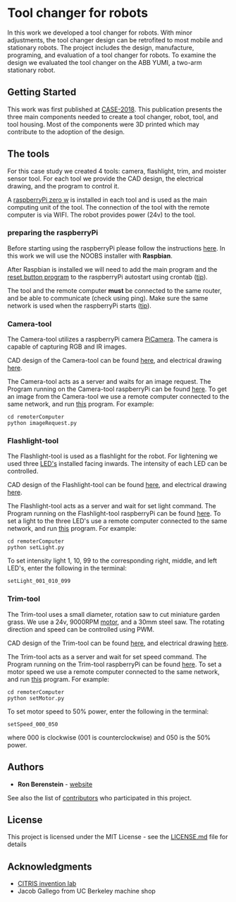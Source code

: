 # Tool changer for robots
In this work we developed a tool changer for robots. 
With minor adjustments, the tool changer design can be retrofited to most mobile and stationary robots.
The project includes the design, manufacture, programing, and evaluation of a tool changer for robots. 
To examine the design we evaluated the tool changer on the ABB YUMI, a two-arm stationary robot. 


## Getting Started
This work was first published at [CASE-2018](http://ronberenstein.com/papers/CASE2018-Ron-Tool-Changer-Final.pdf). 
This publication presents the three main components needed to create a tool changer, robot, tool, and tool housing.
Most of the components were 3D printed which may contribute to the adoption of the design.


## The tools
For this case study we created 4 tools: camera, flashlight, trim, and moister sensor tool. 
For each tool we provide the CAD design, the electrical drawing, and the program to control it.

A [raspberryPi zero w](https://www.raspberrypi.org/products/raspberry-pi-zero-w/) is installed in each tool and is used as the main computing unit of the tool. 
The connection of the tool with the remote computer is via WIFI. The robot provides power (24v) to the tool.

### preparing the raspberryPi
Before starting using the raspberryPi please follow the instructions [here](https://projects.raspberrypi.org/en/projects/raspberry-pi-setting-up). 
In this work we will use the NOOBS installer with **Raspbian**.

After Raspbian is installed we will need to add the main program and the [reset button program](https://github.com/BerkeleyAutomation/RobotToolChanger/blob/master/rebootUsingButton.py)
to the raspberryPi autostart using crontab ([tip](https://raspberrypi.stackexchange.com/questions/8734/execute-script-on-start-up)).

The tool and the remote computer **must** be connected to the same router, and be able to communicate (check using ping).
Make sure the same network is used when the raspberryPi starts ([tip](https://raspi.tv/2017/how-to-auto-connect-your-raspberry-pi-to-a-hidden-ssid-wifi-network)).

### Camera-tool
The Camera-tool utilizes a raspberryPi camera [PiCamera](http://a.co/cbe3Pey). 
The camera is capable of capturing RGB and IR images.

CAD design of the Camera-tool can be found [here](https://github.com/BerkeleyAutomation/RobotToolChanger/tree/supportingDocuments/CAD/Camera%20Tool),
and electrical drawing [here](https://github.com/BerkeleyAutomation/RobotToolChanger/tree/supportingDocuments/ElectricalDrawings).

The Camera-tool acts as a server and waits for an image request. The Program running on the Camera-tool raspberryPi can be found [here](https://github.com/BerkeleyAutomation/RobotToolChanger/blob/master/sendImageByRequest.py).
To get an image from the Camera-tool we use a remote computer connected to the same network, and run [this](https://github.com/BerkeleyAutomation/RobotToolChanger/blob/remoteComputer/imageRequest.py) program.
For example:
```
cd remoterComputer
python imageRequest.py
``` 

### Flashlight-tool
The Flashlight-tool is used as a flashlight for the robot. For lightening we used three [LED's](https://www.amazon.com/BRIGHTEST-Light-Bolt-Interior-Motorcycle/dp/B01ADHUXGU/ref=sr_ph_1?ie=UTF8&qid=1534665958&sr=sr-1&keywords=led+11mm)
installed facing inwards. The intensity of each LED can be controlled.

CAD design of the Flashlight-tool can be found [here](https://github.com/BerkeleyAutomation/RobotToolChanger/tree/supportingDocuments/CAD/Light%20Tool),
and electrical drawing [here](https://github.com/BerkeleyAutomation/RobotToolChanger/tree/supportingDocuments/ElectricalDrawings).

The Flashlight-tool acts as a server and wait for set light command. The Program running on the Flashlight-tool raspberryPi can be found [here](https://github.com/BerkeleyAutomation/RobotToolChanger/blob/master/lightToolServer.py).
To set a light to the three LED's use a remote computer connected to the same network, and run [this](https://github.com/BerkeleyAutomation/RobotToolChanger/blob/remoteComputer/setLight.py) program.
For example:
```
cd remoterComputer
python setLight.py
``` 
To set intensity light 1, 10, 99 to the corresponding right, middle, and left LED's, enter the following in the terminal:
```
setLight_001_010_099
```

### Trim-tool
The Trim-tool uses a small diameter, rotation saw to cut miniature garden grass. We use a 24v, 9000RPM [motor](https://www.amazon.com/uxcell-9000RPM-Models-Remote-Control/dp/B0784W8HXF/ref=sr_1_12?ie=UTF8&qid=1534667758&sr=8-12&keywords=24v+motor+9000+rpm), 
and a 30mm steel saw. The rotating direction and speed can be controlled using PWM. 

CAD design of the Trim-tool can be found [here](https://github.com/BerkeleyAutomation/RobotToolChanger/tree/supportingDocuments/CAD/Cutting%20Tool),
and electrical drawing [here](https://github.com/BerkeleyAutomation/RobotToolChanger/tree/supportingDocuments/ElectricalDrawings).

The Trim-tool acts as a server and wait for set speed command. The Program running on the Trim-tool raspberryPi can be found [here](https://github.com/BerkeleyAutomation/RobotToolChanger/blob/master/cuttingToolServer.py).
To set a motor speed we use a remote computer connected to the same network, and run [this](https://github.com/BerkeleyAutomation/RobotToolChanger/blob/remoteComputer/setMotor.py) program.
For example:
```
cd remoterComputer
python setMotor.py
``` 
To set motor speed to 50% power, enter the following in the terminal:
```
setSpeed_000_050
```
where 000 is clockwise (001 is counterclockwise) and 050 is the 50% power.

## Authors

* **Ron Berenstein** - [website](http://ronberenstein.com/index.html)

See also the list of [contributors](https://github.com/BerkeleyAutomation/RobotToolChanger/graphs/contributors) who participated in this project.

## License

This project is licensed under the MIT License - see the [LICENSE.md](LICENSE.md) file for details

## Acknowledgments

* [CITRIS invention lab](https://invent.citris-uc.org/)
* Jacob Gallego from UC Berkeley machine shop
